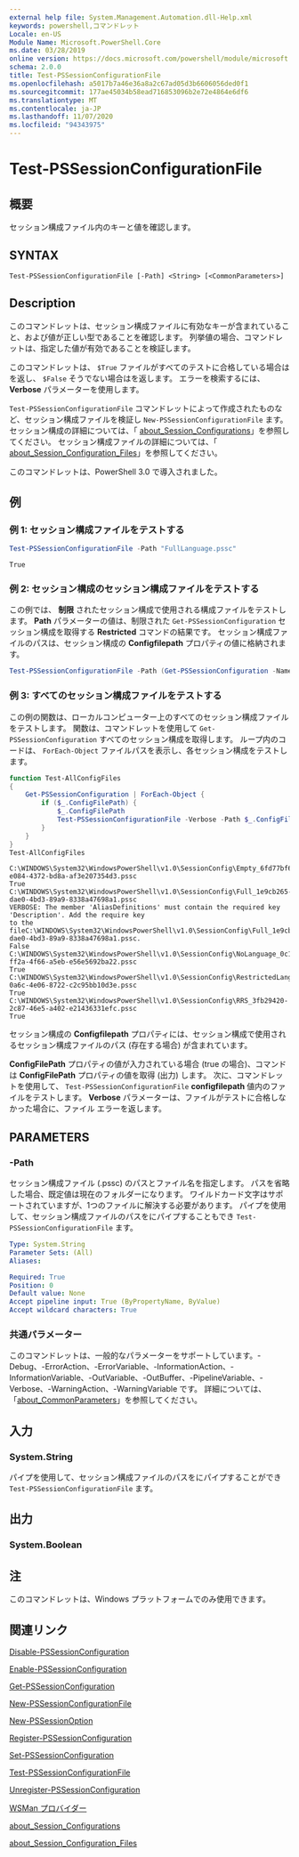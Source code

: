 ```yaml
---
external help file: System.Management.Automation.dll-Help.xml
keywords: powershell,コマンドレット
Locale: en-US
Module Name: Microsoft.PowerShell.Core
ms.date: 03/28/2019
online version: https://docs.microsoft.com/powershell/module/microsoft.powershell.core/test-pssessionconfigurationfile?view=powershell-6&WT.mc_id=ps-gethelp
schema: 2.0.0
title: Test-PSSessionConfigurationFile
ms.openlocfilehash: a5017b7a46e36a8a2c67ad05d3b6606056ded0f1
ms.sourcegitcommit: 177ae45034b58ead716853096b2e72e4864e6df6
ms.translationtype: MT
ms.contentlocale: ja-JP
ms.lasthandoff: 11/07/2020
ms.locfileid: "94343975"
---
```

# Test-PSSessionConfigurationFile

## 概要
セッション構成ファイル内のキーと値を確認します。

## SYNTAX

```
Test-PSSessionConfigurationFile [-Path] <String> [<CommonParameters>]
```

## Description

このコマンドレットは、セッション構成ファイルに有効なキーが含まれていること、および値が正しい型であることを確認します。 列挙値の場合、コマンドレットは、指定した値が有効であることを検証します。

このコマンドレットは、 `$True` ファイルがすべてのテストに合格している場合はを返し、 `$False` そうでない場合はを返します。 エラーを検索するには、 **Verbose** パラメーターを使用します。

`Test-PSSessionConfigurationFile` コマンドレットによって作成されたものなど、セッション構成ファイルを検証し `New-PSSessionConfigurationFile` ます。 セッション構成の詳細については、「 [about_Session_Configurations](About/about_Session_Configurations.md)」を参照してください。 セッション構成ファイルの詳細については、「 [about_Session_Configuration_Files](About/about_Session_Configuration_Files.md)」を参照してください。

このコマンドレットは、PowerShell 3.0 で導入されました。

## 例

### 例 1: セッション構成ファイルをテストする

```powershell
Test-PSSessionConfigurationFile -Path "FullLanguage.pssc"
```

```Output
True
```

### 例 2: セッション構成のセッション構成ファイルをテストする

この例では、 **制限** されたセッション構成で使用される構成ファイルをテストします。
**Path** パラメーターの値は、制限された `Get-PSSessionConfiguration` セッション構成を取得する **Restricted** コマンドの結果です。 セッション構成ファイルのパスは、セッション構成の **Configfilepath** プロパティの値に格納されます。

```powershell
Test-PSSessionConfigurationFile -Path (Get-PSSessionConfiguration -Name Restricted).ConfigFilePath
```

### 例 3: すべてのセッション構成ファイルをテストする

この例の関数は、ローカルコンピューター上のすべてのセッション構成ファイルをテストします。 関数は、コマンドレットを使用して `Get-PSSessionConfiguration` すべてのセッション構成を取得します。 ループ内のコードは、 `ForEach-Object` ファイルパスを表示し、各セッション構成をテストします。

```powershell
function Test-AllConfigFiles
{
    Get-PSSessionConfiguration | ForEach-Object {
        if ($_.ConfigFilePath) {
            $_.ConfigFilePath
            Test-PSSessionConfigurationFile -Verbose -Path $_.ConfigFilePath
        }
    }
}
Test-AllConfigFiles
```

```Output
C:\WINDOWS\System32\WindowsPowerShell\v1.0\SessionConfig\Empty_6fd77bf6-e084-4372-bd8a-af3e207354d3.pssc
True
C:\WINDOWS\System32\WindowsPowerShell\v1.0\SessionConfig\Full_1e9cb265-dae0-4bd3-89a9-8338a47698a1.pssc
VERBOSE: The member 'AliasDefinitions' must contain the required key 'Description'. Add the require key
to the fileC:\WINDOWS\System32\WindowsPowerShell\v1.0\SessionConfig\Full_1e9cb265-dae0-4bd3-89a9-8338a47698a1.pssc.
False
C:\WINDOWS\System32\WindowsPowerShell\v1.0\SessionConfig\NoLanguage_0c115179-ff2a-4f66-a5eb-e56e5692ba22.pssc
True
C:\WINDOWS\System32\WindowsPowerShell\v1.0\SessionConfig\RestrictedLang_b6bd9474-0a6c-4e06-8722-c2c95bb10d3e.pssc
True
C:\WINDOWS\System32\WindowsPowerShell\v1.0\SessionConfig\RRS_3fb29420-2c87-46e5-a402-e21436331efc.pssc
True
```

セッション構成の **Configfilepath** プロパティには、セッション構成で使用されるセッション構成ファイルのパス (存在する場合) が含まれています。

**ConfigFilePath** プロパティの値が入力されている場合 (true の場合)、コマンドは **ConfigFilePath** プロパティの値を取得 (出力) します。 次に、コマンドレットを使用して、 `Test-PSSessionConfigurationFile` **configfilepath** 値内のファイルをテストします。 **Verbose** パラメーターは、ファイルがテストに合格しなかった場合に、ファイル エラーを返します。

## PARAMETERS

### -Path

セッション構成ファイル (.pssc) のパスとファイル名を指定します。 パスを省略した場合、既定値は現在のフォルダーになります。 ワイルドカード文字はサポートされていますが、1つのファイルに解決する必要があります。 パイプを使用して、セッション構成ファイルのパスをにパイプすることもでき `Test-PSSessionConfigurationFile` ます。

```yaml
Type: System.String
Parameter Sets: (All)
Aliases:

Required: True
Position: 0
Default value: None
Accept pipeline input: True (ByPropertyName, ByValue)
Accept wildcard characters: True
```

### 共通パラメーター

このコマンドレットは、一般的なパラメーターをサポートしています。-Debug、-ErrorAction、-ErrorVariable、-InformationAction、-InformationVariable、-OutVariable、-OutBuffer、-PipelineVariable、-Verbose、-WarningAction、-WarningVariable です。 詳細については、「[about_CommonParameters](https://go.microsoft.com/fwlink/?LinkID=113216)」を参照してください。

## 入力

### System.String

パイプを使用して、セッション構成ファイルのパスをにパイプすることができ `Test-PSSessionConfigurationFile` ます。

## 出力

### System.Boolean

## 注

このコマンドレットは、Windows プラットフォームでのみ使用できます。

## 関連リンク

[Disable-PSSessionConfiguration](Disable-PSSessionConfiguration.md)

[Enable-PSSessionConfiguration](Enable-PSSessionConfiguration.md)

[Get-PSSessionConfiguration](Get-PSSessionConfiguration.md)

[New-PSSessionConfigurationFile](New-PSSessionConfigurationFile.md)

[New-PSSessionOption](New-PSSessionOption.md)

[Register-PSSessionConfiguration](Register-PSSessionConfiguration.md)

[Set-PSSessionConfiguration](Set-PSSessionConfiguration.md)

[Test-PSSessionConfigurationFile](Test-PSSessionConfigurationFile.md)

[Unregister-PSSessionConfiguration](Unregister-PSSessionConfiguration.md)

[WSMan プロバイダー](../Microsoft.WsMan.Management/About/about_WSMan_Provider.md)

[about_Session_Configurations](About/about_Session_Configurations.md)

[about_Session_Configuration_Files](About/about_Session_Configuration_Files.md)
